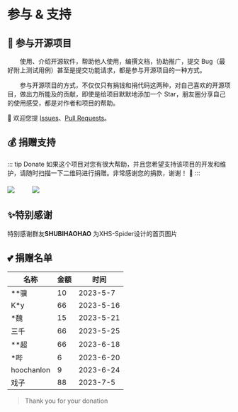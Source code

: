 # 参与 & 支持

## 🌟 参与开源项目

&emsp;&emsp;使用、介绍开源软件，帮助他人使用，编撰文档，协助推广，提交 Bug（最好附上测试用例）甚至是提交功能请求，都是参与开源项目的一种方式。

&emsp;&emsp;参与开源项目的方式，不仅仅只有捐钱和捐代码这两种，对自己喜欢的开源项目，做出力所能及的贡献，即使是给项目默默地添加一个 Star，朋友圈分享自己的使用感受，都是对作者和项目的帮助。

💖 欢迎您提 [Issues](https://github.com/xisuo67/XHS-Spider/issues)、[Pull Requests](https://github.com/xisuo67/XHS-Spider/pulls)。

## 💰 捐赠支持

::: tip Donate
如果这个项目对您有很大帮助，并且您希望支持该项目的开发和维护，请随时扫描一下二维码进行捐赠。非常感谢您的捐款，谢谢！ 🍹
:::

<div style="display:flex;flex-wrap: wrap;margin-top:20px;">
    <div>
        <img src="/images/wechat-pay.png" style="max-height:300px;border:none;"/>
    </div>
    <div style="width:40px;height:20px;"></div>
    <div>
        <img src="/images/ali-pay.png" style="max-height:300px;border:none;"/>
    </div>
</div>


## ✨特别感谢

特别感谢群友**SHUBIHAOHAO** 为XHS-Spider设计的首页图片

## 💕 捐赠名单

| 名称 | 金额 | 时间      |
| ---- | ---- | --------- |
| **骥 | 10   | 2023-5-7  |
| K*y  | 66   | 2023-5-16 |
| *魏  | 15   | 2023-5-21 |
|三千 | 66    |2023-5-25 |
|**超 | 66    |2023-6-18 |
|*哔 | 6    |2023-6-20 |
|hoochanlon | 9   |2023-6-24 |
|戏子 | 88   |2023-7-5 |
> Thank you for your donation
